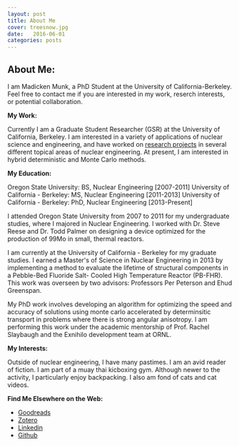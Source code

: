```yaml
---
layout: post
title: About Me
cover: treesnow.jpg
date:   2016-06-01
categories: posts
---
```


## About Me: 
 
I am Madicken Munk, a PhD Student at the University of California-Berkeley. Feel free to contact me if you are interested in my work, reserch interests, or potential collaboration.  

**My Work:**

Currently I am a Graduate Student Researcher (GSR) at the University of California, Berkeley. I am interested in a variety of applications of nuclear science and engineering, and have worked on [research projects](/posts/2016/03/16/projects.html) in several different topical areas of nuclear engineering. At present, I am interested in hybrid deterministic and Monte Carlo methods. 

**My Education:** 

[comment]: <> (Make this more readable. e.g. Oregon State: BS- blah, description.)

Oregon State University: BS, Nuclear Engineering [2007-2011] 
University of California - Berkeley: MS, Nuclear Engineering [2011-2013] 
University of California - Berkeley: PhD, Nuclear Engineering [2013-Present]

I attended Oregon State University from 2007 to 2011 for my undergraduate studies, where I majored in Nuclear Engineering. I worked with Dr. Steve Reese and Dr. Todd Palmer on designing a device optimized for the production of 99Mo in small, thermal reactors. 

I am currently at the University of California - Berkeley for my graduate studies. I 
earned a Master's of Science in Nuclear Engineering in 2013 by implementing a method
 to evaluate the lifetime of structural components in a Pebble-Bed Fluoride Salt-
Cooled High Temperature Reactor (PB-FHR). This work was overseen by two advisors: 
Professors Per Peterson and Ehud Greenspan. 

My PhD work involves developing an algorithm for optimizing the speed and accuracy of  solutions using monte carlo accelerated by determinsitic transport in problems where there is strong angular anisotropy. I am performing this work under the academic mentorship of Prof. Rachel Slaybaugh and the Exnihilo development team at ORNL. 

**My Interests:**
 
Outside of nuclear engineering, I have many pastimes. I am an avid reader of fiction. I am part of a muay thai kicboxing gym. Although newer to the activity, I particularly enjoy backpacking. I also am fond of cats and cat videos. 

**Find Me Elsewhere on the Web:**

 * [Goodreads](http://www.goodreads.com/user/show/1247452-madicken)
 * [Zotero](http://www.zotero.org/munkm)
 * [Linkedin](http://www.linkedin.com/pub/madicken-munk/b/a84/36a)
 * [Github](http://www.github.com/munkm)



